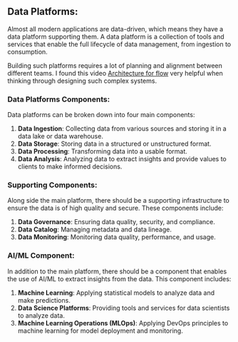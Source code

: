 ## Data Platforms:

Almost all modern applications are data-driven, which means they have a data platform supporting them. A data platform is a collection of tools and services that enable the full lifecycle of data management, from ingestion to consumption.

Building such platforms requires a lot of planning and alignment between different teams. I found this video [Architecture for flow](https://www.youtube.com/watch?v=qKLnlaWKkb4) very helpful when thinking through designing such complex systems.

### Data Platforms Components:
Data platforms can be broken down into four main components:
1. **Data Ingestion**: Collecting data from various sources and storing it in a data lake or data warehouse.
2. **Data Storage**: Storing data in a structured or unstructured format.
3. **Data Processing**: Transforming data into a usable format.
4. **Data Analysis**: Analyzing data to extract insights and provide values to clients to make informed decisions.

### Supporting Components:
Along side the main platform, there should be a supporting infrastructure to ensure the data is of high quality and secure. These components include:
1. **Data Governance**: Ensuring data quality, security, and compliance.
2. **Data Catalog**: Managing metadata and data lineage.
3. **Data Monitoring**: Monitoring data quality, performance, and usage.

### AI/ML Component:
In addition to the main platform, there should be a component that enables the use of AI/ML to extract insights from the data. This component includes:
1. **Machine Learning**: Applying statistical models to analyze data and make predictions.
2. **Data Science Platforms**: Providing tools and services for data scientists to analyze data.
3. **Machine Learning Operations (MLOps)**: Applying DevOps principles to machine learning for model deployment and monitoring.
